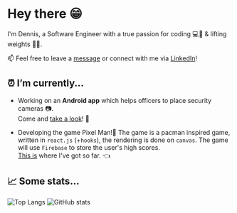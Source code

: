 # Hey there 😁

I'm Dennis, a Software Engineer with a true passion for coding 💻📱 &  lifting weights 🏋️‍♂️.
 
📫 Feel free to leave a [message](mailto:zdennisz@gmail.com) or connect with me via [LinkedIn](https://www.linkedin.com/in/dennis-zabolotny-62802a149/)! 


## ⏰ I’m currently... 
- Working on an **Android app** which helps officers to place security cameras 📷.<br>
Come and [take a look](https://github.com/zdennisz/CoverZone)! :eyes:

- Developing the game Pixel Man!:space_invader: The game is a pacman inspired game, written in `react.js` (+`hooks`), the rendering is done on `canvas`. The game will use `Firebase` to store the user's high scores.<br>[This is](https://github.com/zdennisz/pixelMan) where I've got so far. :point_left:

## 📈 Some stats... 
![Top Langs](https://github-readme-stats.vercel.app/api/top-langs/?username=zdennisz&theme=tokyonight&hide=assembly)
![GitHub stats](https://github-readme-stats.vercel.app/api?username=zdennisz&show_icons=true&theme=tokyonight)
